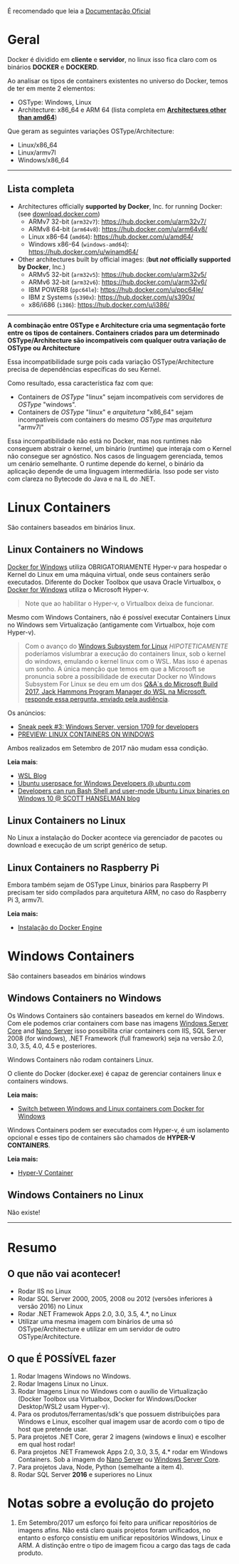 É recomendado que leia a [Documentação Oficial](https://docs.docker.com/docker-for-windows/)

# Geral

Docker é dividido em **cliente** e **servidor**, no linux isso fica claro com os binários **DOCKER** e **DOCKERD**.

Ao analisar os tipos de containers existentes no universo do Docker, temos de ter em mente 2 elementos:

* OSType: Windows, Linux
* Architecture: x86_64 e ARM 64 (lista completa em [**Architectures other than amd64**](https://github.com/docker-library/official-images#architectures-other-than-amd64))

Que geram as seguintes variações OSType/Architecture:
* Linux/x86_64
* Linux/armv7l
* Windows/x86_64 


***
## Lista completa

-	Architectures officially **supported by Docker**, Inc. for running Docker: (see [download.docker.com](https://download.docker.com/linux/))
	-	ARMv7 32-bit (`arm32v7`): https://hub.docker.com/u/arm32v7/
	-	ARMv8 64-bit (`arm64v8`): https://hub.docker.com/u/arm64v8/
	-	Linux x86-64 (`amd64`): https://hub.docker.com/u/amd64/
	-	Windows x86-64 (`windows-amd64`): https://hub.docker.com/u/winamd64/
-	Other architectures built by official images: (**but *not* officially supported by Docker**, Inc.)
	-	ARMv5 32-bit (`arm32v5`): https://hub.docker.com/u/arm32v5/
	-	ARMv6 32-bit (`arm32v6`): https://hub.docker.com/u/arm32v6/
	-	IBM POWER8 (`ppc64le`): https://hub.docker.com/u/ppc64le/
	-	IBM z Systems (`s390x`): https://hub.docker.com/u/s390x/
	-	x86/i686 (`i386`): https://hub.docker.com/u/i386/

***

**A combinação entre OSType e Architecture cria uma segmentação forte entre os tipos de containers. Containers criados para um determinado OSType/Architecture são incompatíveis com qualquer outra variação de OSType ou Architecture** 

Essa incompatibilidade surge pois cada variação OSType/Architecture precisa de dependências específicas do seu Kernel.

Como resultado, essa característica faz com que:
* Containers de *OSType* "linux" sejam incompatíveis com servidores de *OSType* "windows". 
* Containers de *OSType* "linux" e *arquitetura* "x86_64" sejam incompatíveis com containers do mesmo *OSType* mas *arquitetura* "armv7l"

Essa incompatibilidade não está no Docker, mas nos runtimes não conseguem abstrair o kernel, um binário (runtime) que interaja com o Kernel não consegue ser agnóstico. Nos casos de linguagem gerenciada, temos um cenário semelhante. O runtime depende do kernel, o binário da aplicação depende de uma linguagem intermediária. Isso pode ser visto com clareza no Bytecode do Java e na IL do .NET.

# Linux Containers

São containers baseados em binários linux.

## Linux Containers no Windows 

[Docker for Windows](https://docs.docker.com/docker-for-windows/install/) utiliza OBRIGATORIAMENTE Hyper-v para hospedar o Kernel do Linux em uma máquina virtual, onde seus containers serão executados. Diferente do Docker Toolbox que usava Oracle Virtualbox, o [Docker for Windows](https://docs.docker.com/docker-for-windows/install/) utiliza o Microsoft Hyper-v. 

> Note que ao habilitar o Hyper-v, o Virtualbox deixa de funcionar.

Mesmo com Windows Containers, não é possível executar Containers Linux no Windows sem Virtualização (antigamente com Virtualbox, hoje com Hyper-v).

> Com o avanço do [Windows Subsystem for Linux](http://luizcarlosfaria.net/blog/windows-subsystem-for-linux/) _HIPOTETICAMENTE_ poderíamos vislumbrar a execução do containers linux, sob o kernel do windows, emulando o kernel linux com o WSL. Mas isso é apenas um sonho. A única menção que temos em que a Microsoft se pronuncia sobre a possibilidade de executar Docker no Windows Subsystem For Linux se deu em um dos [Q&A`s do Microsoft Build 2017, Jack Hammons Program Manager do WSL na Microsoft, responde essa pergunta, enviado pela audiência](http://luizcarlosfaria.net/blog/docker-on-windows-subsystem-linux/).
> 

Os anúncios:
* [Sneak peek #3: Windows Server, version 1709 for developers](https://blogs.technet.microsoft.com/windowsserver/2017/09/13/sneak-peek-3-windows-server-version-1709-for-developers/)
* [PREVIEW: LINUX CONTAINERS ON WINDOWS](https://blog.docker.com/2017/09/preview-linux-containers-on-windows/)

Ambos realizados em Setembro de 2017 não mudam essa condição.

**Leia mais**:
* [WSL Blog](https://blogs.msdn.microsoft.com/wsl/)
* [Ubuntu userpsace for Windows Developers @ ubuntu.com](http://insights.ubuntu.com/2016/03/30/ubuntu-on-windows-the-ubuntu-userspace-for-windows-developers/)
* [Developers can run Bash Shell and user-mode Ubuntu Linux binaries on Windows 10 @ SCOTT HANSELMAN blog](http://www.hanselman.com/blog/DevelopersCanRunBashShellAndUsermodeUbuntuLinuxBinariesOnWindows10.aspx)

## Linux Containers no Linux

No Linux a instalação do Docker acontece via gerenciador de pacotes ou download e execução de um script genérico de setup.

## Linux Containers no Raspberry Pi

Embora também sejam de OSType Linux, binários para Raspberry PI precisam ter sido compilados para arquitetura ARM, no caso do Raspberry Pi 3, armv7l.

**Leia mais:**
* [Instalação do Docker Engine](https://docs.docker.com/engine/installation/)

# Windows Containers

São containers baseados em binários windows

## Windows Containers no Windows

Os Windows Containers são containers baseados em kernel do Windows. Com ele podemos criar containers com base nas imagens  [Windows Server Core](https://hub.docker.com/r/microsoft/windowsservercore/) and [Nano Server](https://hub.docker.com/r/microsoft/nanoserver/) isso possibilita criar containers com IIS, SQL Server 2008 (for windows),  .NET Framework (full framework) seja na versão 2.0, 3.0, 3.5, 4.0, 4.5 e posteriores.

Windows Containers não rodam containers Linux.

O cliente do Docker (docker.exe) é capaz de gerenciar containers linux e containers windows. 

**Leia mais:**
* [Switch between Windows and Linux containers com Docker for Windows](https://docs.docker.com/docker-for-windows/#/switch-between-windows-and-linux-containers)

Windows Containers podem ser executados com Hyper-v, é um isolamento opcional e esses tipo de containers são chamados de **HYPER-V CONTAINERS**. 

**Leia mais:**
* [Hyper-V Container](https://docs.microsoft.com/en-us/virtualization/windowscontainers/manage-containers/hyperv-container)

## Windows Containers no Linux

Não existe! 
****

# Resumo

## O que **não** vai acontecer!

* Rodar IIS no Linux
* Rodar SQL Server 2000, 2005, 2008 ou 2012 (versões inferiores à versão 2016) no Linux
* Rodar .NET Framewok Apps 2.0, 3.0, 3.5, 4.*, no Linux
* Utilizar uma mesma imagem com binários de uma só OSType/Architecture e utilizar em um servidor de outro OSType/Architecture.

## O que **É POSSÍVEL** fazer

1. Rodar Imagens Windows no Windows.
2. Rodar Imagens Linux no Linux.
3. Rodar Imagens Linux no Windows com o auxílio de Virtualização (Docker Toolbox usa Virtualbox, Docker for Windows/Docker Desktop/WSL2 usam Hyper-v).
4. Para os produtos/ferramentas/sdk's que possuem distribuições para Windows e Linux, escolher qual imagem usar de acordo com o tipo de host que pretende usar.
5. Para projetos .NET Core, gerar 2 imagens (windows e linux) e escolher em qual host rodar!
6. Para projetos .NET Framewok Apps 2.0, 3.0, 3.5, 4.* rodar em Windows Containers. Sob a imagem do [Nano Server](https://hub.docker.com/r/microsoft/nanoserver/) ou [Windows Server Core](https://hub.docker.com/r/microsoft/windowsservercore/).
7. Para projetos Java, Node, Python (semelhante a item 4).
8. Rodar SQL Server **2016** e superiores no Linux


# Notas sobre a evolução do projeto

1. Em Setembro/2017 um esforço foi feito para unificar repositórios de imagens afins. Não está claro quais projetos foram unificados, no entanto o esforço consistiu em unificar repositórios Windows, Linux e ARM. A distinção entre o tipo de imagem ficou a cargo das tags de cada produto.
